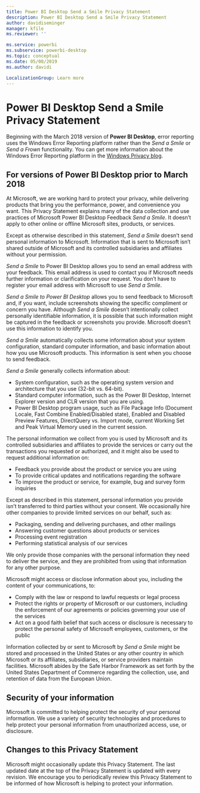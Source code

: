 ```yaml
---
title: Power BI Desktop Send a Smile Privacy Statement
description: Power BI Desktop Send a Smile Privacy Statement
author: davidiseminger
manager: kfile
ms.reviewer: ''

ms.service: powerbi
ms.subservice: powerbi-desktop
ms.topic: conceptual
ms.date: 05/08/2019
ms.author: davidi

LocalizationGroup: Learn more
---
```

# Power BI Desktop Send a Smile Privacy Statement

Beginning with the March 2018 version of **Power BI Desktop**, error reporting uses the Windows Error Reporting platform rather than the *Send a Smile* or *Send a Frown* functionality. You can get more information about the Windows Error Reporting platform in the [Windows Privacy blog](https://blogs.windows.com/windowsexperience/2018/01/24/microsoft-introduces-new-privacy-tools-ahead-of-data-privacy-day/). 

## For versions of Power BI Desktop prior to March 2018

At Microsoft, we are working hard to protect your privacy, while delivering products that bring you the performance, power, and convenience you want. This Privacy Statement explains many of the data collection and use practices of Microsoft Power BI Desktop Feedback *Send a Smile*. It doesn’t apply to other online or offline Microsoft sites, products, or services.

Except as otherwise described in this statement, *Send a Smile* doesn’t send personal information to Microsoft. Information that is sent to Microsoft isn’t shared outside of Microsoft and its controlled subsidiaries and affiliates without your permission.

*Send a Smile* to Power BI Desktop allows you to send an email address with your feedback. This email address is used to contact you if Microsoft needs further information or clarification on your request. You don’t have to register your email address with Microsoft to use *Send a Smile*.

*Send a Smile to Power BI Desktop* allows you to send feedback to Microsoft and, if you want, include screenshots showing the specific compliment or concern you have. Although *Send a Smile* doesn’t intentionally collect personally identifiable information, it is possible that such information might be captured in the feedback or screenshots you provide. Microsoft doesn’t use this information to identify you.

*Send a Smile* automatically collects some information about your system configuration, standard computer information, and basic information about how you use Microsoft products. This information is sent when you choose to send feedback.

*Send a Smile* generally collects information about:

* System configuration, such as the operating system version and architecture that you use (32-bit vs. 64-bit).
* Standard computer information, such as the Power BI Desktop, Internet Explorer version and CLR version that you are using.
* Power BI Desktop program usage, such as File Package Info (Document Locale, Fast Combine Enabled/Disabled state), Enabled and Disabled Preview Features, DirectQuery vs. Import mode, current Working Set and Peak Virtual Memory used in the current session.

The personal information we collect from you is used by Microsoft and its controlled subsidiaries and affiliates to provide the services or carry out the transactions you requested or authorized, and it might also be used to request additional information on:

* Feedback you provide about the product or service you are using
* To provide critical updates and notifications regarding the software
* To improve the product or service, for example, bug and survey form inquiries

Except as described in this statement, personal information you provide isn’t transferred to third parties without your consent. We occasionally hire other companies to provide limited services on our behalf, such as:

* Packaging, sending and delivering purchases, and other mailings
* Answering customer questions about products or services
* Processing event registration
* Performing statistical analysis of our services

We only provide those companies with the personal information they need to deliver the service, and they are prohibited from using that information for any other purpose.

Microsoft might access or disclose information about you, including the content of your communications, to:

* Comply with the law or respond to lawful requests or legal process
* Protect the rights or property of Microsoft or our customers, including the enforcement of our agreements or policies governing your use of the services
* Act on a good faith belief that such access or disclosure is necessary to protect the personal safety of Microsoft employees, customers, or the public

Information collected by or sent to Microsoft by *Send a Smile* might be stored and processed in the United States or any other country in which Microsoft or its affiliates, subsidiaries, or service providers maintain facilities. Microsoft abides by the Safe Harbor Framework as set forth by the United States Department of Commerce regarding the collection, use, and retention of data from the European Union.

## Security of your information
Microsoft is committed to helping protect the security of your personal information. We use a variety of security technologies and procedures to help protect your personal information from unauthorized access, use, or disclosure.

## Changes to this Privacy Statement
Microsoft might occasionally update this Privacy Statement. The last updated date at the top of the Privacy Statement is updated with every revision. We encourage you to periodically review this Privacy Statement to be informed of how Microsoft is helping to protect your information.


